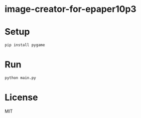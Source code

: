 # image-creator-for-epaper10p3

# Setup

```
pip install pygame
```

# Run

```
python main.py
```

# License

MIT
